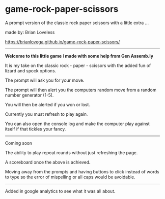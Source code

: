 # game-rock-paper-scissors

A prompt version of the classic rock paper scissors with a little extra ...

made by: Brian Loveless

https://brianlovega.github.io/game-rock-paper-scissors/

---

**Welcome to this little game I made with some help from Gen Assemb.ly**

It is my take on the classic rock - paper - scissors with the added fun of lizard and spock options.

The prompt will ask you for your move.

The prompt will then alert you the computers random move from a random number generator (1-5).

You will then be alerted if you won or lost.

Currently you must refresh to play again.

You can also open the console log and make the computer play against itself if that tickles your fancy.

---

Coming soon

The ability to play repeat rounds without just refreshing the page.

A scoreboard once the above is achieved.

Moving away from the prompts and having buttons to click instead of words to type so the error of mispelling or all caps would be avoidable.

---

Added in google analytics to see what it was all about.
